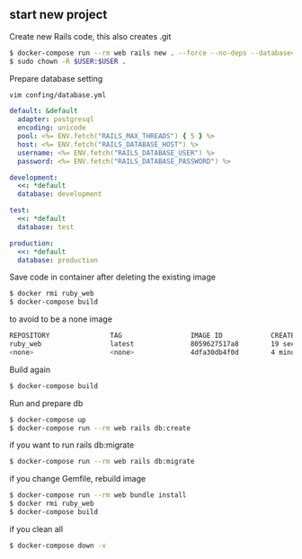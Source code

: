 ## start new project

Create new Rails code, this also creates .git

```bash
$ docker-compose run --rm web rails new . --force --no-deps --database=postgresql --api
$ sudo chown -R $USER:$USER .
```

Prepare database setting

```bash
vim confing/database.yml
```

```yml
default: &default
  adapter: postgresql
  encoding: unicode
  pool: <%= ENV.fetch("RAILS_MAX_THREADS") { 5 } %>
  host: <%= ENV.fetch("RAILS_DATABASE_HOST") %>
  username: <%= ENV.fetch("RAILS_DATABASE_USER") %>
  password: <%= ENV.fetch("RAILS_DATABASE_PASSWORD") %>

development:
  <<: *default
  database: development

test:
  <<: *default
  database: test

production:
  <<: *default
  database: production
```

Save code in container after deleting the existing image

```bash
$ docker rmi ruby_web
$ docker-compose build
```

to avoid to be a none image

```bash
REPOSITORY               TAG                 IMAGE ID            CREATED             SIZE
ruby_web                 latest              8059627517a8        19 seconds ago      1.02GB
<none>                   <none>              4dfa30db4f0d        4 minutes ago       984MB
```

Build again


```bash
$ docker-compose build
```

Run and prepare db

```bash
$ docker-compose up
$ docker-compose run --rm web rails db:create
```

if you want to run rails db:migrate

```bash
$ docker-compose run --rm web rails db:migrate
```

if you change Gemfile, rebuild image

```bash
$ docker-compose run --rm web bundle install
$ docker rmi ruby_web
$ docker-compose build
```

if you clean all

```bash
$ docker-compose down -v
```

